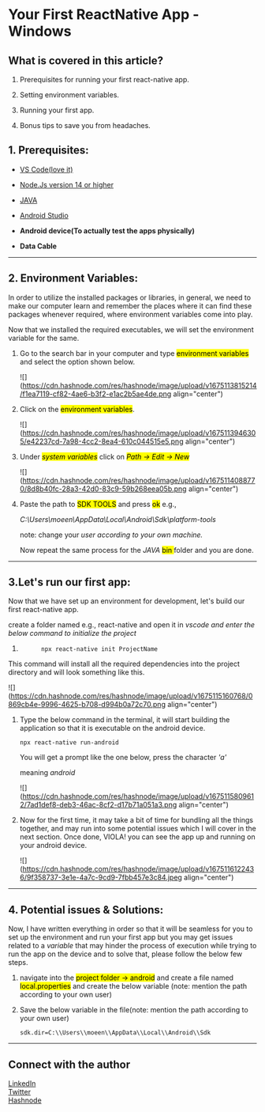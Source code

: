 # Your First ReactNative App - Windows

## What is covered in this article?

1. Prerequisites for running your first react-native app.
    
2. Setting environment variables.
    
3. Running your first app.
    
4. Bonus tips to save you from headaches.
    

## 1\. Prerequisites:

* [VS Code(love it)](https://code.visualstudio.com/download)
    
* [Node.Js version 14 or higher](https://nodejs.org/en/)
    
* [JAVA](https://www.oracle.com/in/java/technologies/downloads/)
    
* [Android Studio](https://developer.android.com/studio)
    
* **Android device(To actually test the apps physically)**
    
* **Data Cable**
    

---

## 2\. Environment Variables:

In order to utilize the installed packages or libraries, in general, we need to make our computer learn and remember the places where it can find these packages whenever required, where environment variables come into play.

Now that we installed the required executables, we will set the environment variable for the same.

1. Go to the search bar in your computer and type <mark>environment variables</mark> and select the option shown below.
    
    ![](https://cdn.hashnode.com/res/hashnode/image/upload/v1675113815214/f1ea7119-cf82-4ae6-b3f2-e1ac2b5ae4de.png align="center")
    
2. Click on the <mark>environment variables</mark>.
    
    ![](https://cdn.hashnode.com/res/hashnode/image/upload/v1675113946305/e42237cd-7a98-4cc2-8ea4-610c044515e5.png align="center")
    
3. Under *<mark>system variables</mark>* click on *<mark>Path -&gt; Edit -&gt; New</mark>*
    
    ![](https://cdn.hashnode.com/res/hashnode/image/upload/v1675114088770/8d8b40fc-28a3-42d0-83c9-59b268eea05b.png align="center")
    
4. Paste the path to <mark>SDK TOOLS</mark> and press <mark>ok</mark> e.g.,
    
    *C:\\Users\\moeen\\AppData\\Local\\Android\\Sdk\\platform-tools*
    
    note: change your *user according to your own machine.*
    
    Now repeat the same process for the *JAVA* <mark>bin </mark> folder and you are done.
    

---

## 3.Let's run our first app:

Now that we have set up an environment for development, let's build our first react-native app.

create a folder named e.g., react-native and open it in *vscode and enter the below command to initialize the project*

1. ```plaintext
         npx react-native init ProjectName
    ```
    

This command will install all the required dependencies into the project directory and will look something like this.

![](https://cdn.hashnode.com/res/hashnode/image/upload/v1675115160768/0869cb4e-9996-4625-b708-d994b0a72c70.png align="center")

1. Type the below command in the terminal, it will start building the application so that it is executable on the android device.
    
    ```plaintext
    npx react-native run-android
    ```
    
    You will get a prompt like the one below, press the character *'a'*
    
    meaning *android*
    
    ![](https://cdn.hashnode.com/res/hashnode/image/upload/v1675115809612/7ad1def8-deb3-46ac-8cf2-d17b71a051a3.png align="center")
    
2. Now for the first time, it may take a bit of time for bundling all the things together, and may run into some potential issues which I will cover in the next section. Once done, VIOLA! you can see the app up and running on your android device.
    
    ![](https://cdn.hashnode.com/res/hashnode/image/upload/v1675116122436/9f358737-3e1e-4a7c-9cd9-7fbb457e3c84.jpeg align="center")
    

---

## 4\. Potential issues & Solutions:

Now, I have written everything in order so that it will be seamless for you to set up the environment and run your first app but you may get issues related to a *variable* that may hinder the process of execution while trying to run the app on the device and to solve that, please follow the below few steps.

1. navigate into the <mark>project folder -&gt; android</mark> and create a file named <mark>local.properties</mark> and create the below variable (note: mention the path according to your own user)
    
2. Save the below variable in the file(note: mention the path according to your own user)
    
    ```plaintext
    sdk.dir=C:\\Users\\moeen\\AppData\\Local\\Android\\Sdk
    ```
    

---

## Connect with the author

[LinkedIn](https://www.linkedin.com/in/moeenulislam/)  
[Twitter](https://twitter.com/moeenulislam_)  
[Hashnode](https://moeen.hasnode.dev)